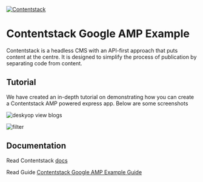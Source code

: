 [![Contentstack](https://www.contentstack.com/docs/static/images/contentstack.png)](https://www.contentstack.com/)

# Contentstack Google AMP Example

Contentstack is a headless CMS with an API-first approach that puts content at the centre. It is designed to simplify the process of publication by separating code from content.

## Tutorial

We have created an in-depth tutorial on demonstrating how you can create a Contentstack AMP powered express app. Below are some screenshots

![deskyop view blogs](https://user-images.githubusercontent.com/29656920/89885173-45502f80-dbe8-11ea-8188-ada08415d15d.png)

![filter](https://user-images.githubusercontent.com/29656920/89883290-96125900-dbe5-11ea-892f-babc475dbc11.png)

## Documentation

Read Contentstack [docs](https://www.contentstack.com/docs/)

Read Guide [Contentstack Google AMP Example Guide](https://www.contentstack.com/docs/developers/how-to-guides/implementing-google-amp-on-contentstack-powered-websites/)
